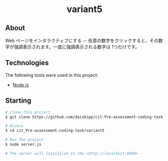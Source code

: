 <h1 align="center">variant5</h1>

## About ##

Web ページをインタラクティブにする -- 任意の数字をクリックすると、その数字が強調表示されます。一度に強調表示される数字は 1つだけです。

## Technologies ##

The following tools were used in this project:

- [Node.js](https://nodejs.org/ja/)


## Starting ##

```bash
# Clone this project
$ git clone https://github.com/daiskipp/cit-Pre-assessment-coding-task

# Access
$ cd cit_Pre-assessment-coding-task/variant5

# Run the project
$ node server.js

# The server will initialize in the <http://localhost:8000>
```
